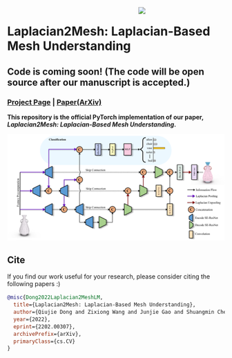 <img src='assets/vase.gif' align="right" width=200>

# Laplacian2Mesh: Laplacian-Based Mesh Understanding

## Code is coming soon! (The code will be open source after our manuscript is accepted.)

### [Project Page](https://qiujiedong.github.io/publications/Laplacian2Mesh/) | [Paper(ArXiv)](https://arxiv.org/pdf/2202.00307.pdf)

**This repository is the official PyTorch implementation of our paper,  *Laplacian2Mesh: Laplacian-Based Mesh Understanding*.**

<img src='assets/teaser.png'>


## Cite

If you find our work useful for your research, please consider citing the following papers :)

```bibtex
@misc{Dong2022Laplacian2MeshLM,
  title={Laplacian2Mesh: Laplacian-Based Mesh Understanding},
  author={Qiujie Dong and Zixiong Wang and Junjie Gao and Shuangmin Chen and Zhenyu Shu and Shiqing Xin},
  year={2022},
  eprint={2202.00307},
  archivePrefix={arXiv},
  primaryClass={cs.CV}
}
```





